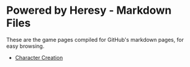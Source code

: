 # Powered by Heresy - Markdown Files
These are the game pages compiled for GitHub's markdown pages, for easy browsing.

 - [Character Creation](/charactercreation.md)